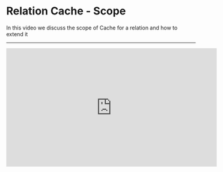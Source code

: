 ﻿# Relation Cache - Scope

In this video we discuss the scope of Cache for a relation and how to extend it

---
<iframe width="560" height="315" src="https://www.youtube.com/embed/OHh_WC-4ijM?list=PL1DEQjXG2xnKt9tRPRR1YtbITJ3idW-vL" frameborder="0" allowfullscreen></iframe>
